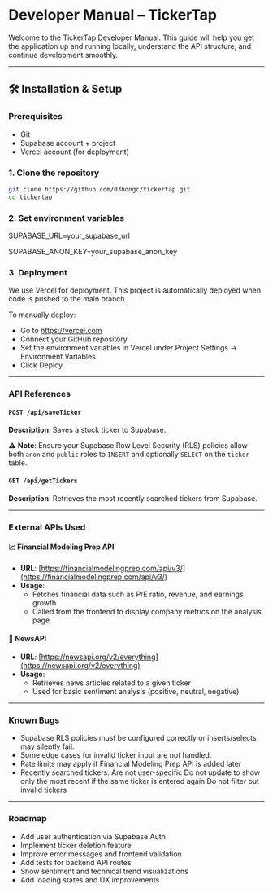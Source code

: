 # Developer Manual – TickerTap

Welcome to the TickerTap Developer Manual. This guide will help you get the application up and running locally, understand the API structure, and continue development smoothly.

---

## 🛠 Installation & Setup

### Prerequisites

- Git
- Supabase account + project
- Vercel account (for deployment)

### 1. Clone the repository

```bash
git clone https://github.com/03hongc/tickertap.git
cd tickertap
```

### 2. Set environment variables

SUPABASE_URL=your_supabase_url

SUPABASE_ANON_KEY=your_supabase_anon_key

### 3. Deployment

We use Vercel for deployment. This project is automatically deployed when code is pushed to the main branch.

To manually deploy:
- Go to https://vercel.com
- Connect your GitHub repository
- Set the environment variables in Vercel under Project Settings → Environment Variables
- Click Deploy

---

### API References
#### `POST /api/saveTicker`

**Description**: Saves a stock ticker to Supabase.

⚠️ **Note**: Ensure your Supabase Row Level Security (RLS) policies allow both `anon` and `public` roles to `INSERT` and optionally `SELECT` on the `ticker` table.

#### `GET /api/getTickers`

**Description**: Retrieves the most recently searched tickers from Supabase.

---

### External APIs Used
#### 📈 Financial Modeling Prep API

- **URL**: [https://financialmodelingprep.com/api/v3/](https://financialmodelingprep.com/api/v3/)
- **Usage**:
  - Fetches financial data such as P/E ratio, revenue, and earnings growth
  - Called from the frontend to display company metrics on the analysis page

#### 📰 NewsAPI

- **URL**: [https://newsapi.org/v2/everything](https://newsapi.org/v2/everything)
- **Usage**:
  - Retrieves news articles related to a given ticker
  - Used for basic sentiment analysis (positive, neutral, negative)

---

### Known Bugs
- Supabase RLS policies must be configured correctly or inserts/selects may silently fail.
- Some edge cases for invalid ticker input are not handled.
- Rate limits may apply if Financial Modeling Prep API is added later
- Recently searched tickers:
     Are not user-specific
     Do not update to show only the most recent if the same ticker is entered again
     Do not filter out invalid tickers

---

### Roadmap
- Add user authentication via Supabase Auth
- Implement ticker deletion feature
- Improve error messages and frontend validation
- Add tests for backend API routes
- Show sentiment and technical trend visualizations
- Add loading states and UX improvements
